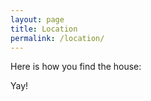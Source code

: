 ```yaml
---
layout: page
title: Location
permalink: /location/
---
```


Here is how you find the house: 

Yay!



